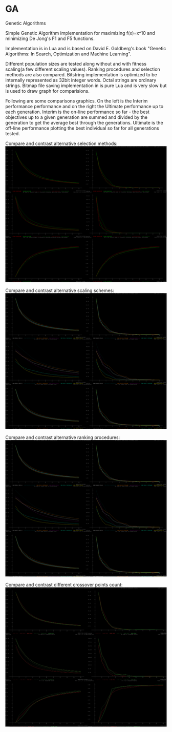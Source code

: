 # GA
Genetic Algorithms

Simple Genetic Algorithm implementation for maximizing f(x)=x^10 and minimizing De Jong's F1 and F5 functions.

Implementation is in Lua and is based on David E. Goldberg's book "Genetic Algorithms: In Search, Optimization and Machine Learning".

Different population sizes are tested along without and with fitness scaling(a few different scaling values). Ranking procedures and selection methods are also compared. Bitstring implementation is optimized to be internally represented as 32bit integer words. Octal strings are ordinary strings. Bitmap file saving implementation in is pure Lua and is very slow but is used to draw graph for comparisions.

Following are some comparisons graphics. On the left is the Interim performance performance and on the right the Ultimate performance up to each generation. Interim is the on-line performance so far - the best objectives up to a given generation are summed and divided by the generation to get the average best through the generations. Ultimate is the off-line performance plotting the best individual so far for all generations tested.

Compare and contrast alternative selection methods:
![](Selections.png?raw=true "Title")

Compare and contrast alternative scaling schemes:
![](Scaling.png?raw=true "Title")

Compare and contrast alternative ranking procedures:
![](Scaling.png?raw=true "Title")

Compare and contrast different crossover points count:
![](CrossoverPoints.jpg?raw=true "Title")
